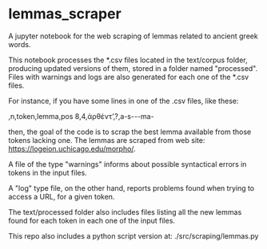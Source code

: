 # lemmas_scraper
A jupyter notebook for the web scraping of lemmas related to ancient greek words.

This notebook processes the *.csv files located in the text/corpus folder, 
producing updated versions of them, stored in a folder named
"processed". Files with warnings and logs are also generated for
each one of the *.csv files.

For instance, if you have some lines in one of the .csv files, like these:

,n,token,lemma,pos
8,4,ἀρθέντʼ,?,a-s---ma-

then, the goal of the code is to scrap the best lemma available from those 
tokens lacking one. The lemmas are scraped from web site:
https://logeion.uchicago.edu/morpho/.

A file of the type "warnings" informs about possible syntactical errors
in tokens in the input files.

A "log" type file, on the other hand, reports problems found when trying
to access a URL, for a given token.

The text/processed folder also includes files listing all the new lemmas
found for each token in each one of the input files.

This repo also includes a python script version at: ./src/scraping/lemmas.py

